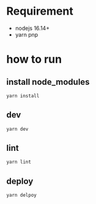 # Requirement

* nodejs 16.14+
* yarn pnp

# how to run

## install node_modules
```bash
yarn install
```

## dev
```bash
yarn dev
```

## lint
```bash
yarn lint
```

## deploy
```bash
yarn delpoy
```
